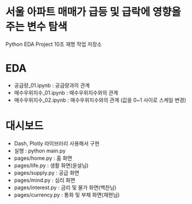# 서울 아파트 매매가 급등 및 급락에 영향을 주는 변수 탐색

Python EDA Project 10조 재명 작업 저장소

# EDA
- 공급량_01.ipynb : 공급량과의 관계
- 매수우위지수_01.ipynb : 매수우위지수와의 관계
- 매수우위지수_02.ipynb : 매수우위지수와의 관계 (값을 0~1 사이로 스케일 변경)

# 대시보드
- Dash, Plotly 라이브러리 사용해서 구현
- 실행 : python main.py
- pages/home.py : 홈 화면
- pages/life.py : 생활 화면(윤설님)
- pages/supply.py : 공급 화면
- pages/mind.py : 심리 화면
- pages/interest.py : 금리 및 물가 화면(백찬님)
- pages/currency.py : 통화 및 부채 화면(재현님)

